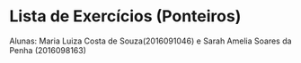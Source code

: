 # Lista de Exercícios (Ponteiros)
Alunas: Maria Luiza Costa de Souza(2016091046) e
        Sarah Amelia Soares da Penha (2016098163)
